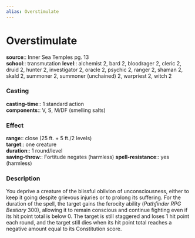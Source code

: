 ```yaml
---
alias: Overstimulate
---
```


# Overstimulate 

**source**:: Inner Sea Temples pg. 13  
**school**:: transmutation
**level**:: alchemist 2, bard 2, bloodrager 2, cleric 2, druid 2, hunter 2, investigator 2, oracle 2, psychic 2, ranger 2, shaman 2, skald 2, summoner 2, summoner (unchained) 2, warpriest 2, witch 2

### Casting 

**casting-time**:: 1 standard action  
**components**:: V, S, M/DF (smelling salts)

### Effect 

**range**:: close (25 ft. + 5 ft./2 levels)  
**target**:: one creature  
**duration**:: 1 round/level  
**saving-throw**:: Fortitude negates (harmless)
**spell-resistance**:: yes (harmless)

### Description 

You deprive a creature of the blissful oblivion of unconsciousness, either to keep it going despite grievous injuries or to prolong its suffering. For the duration of the spell, the target gains the ferocity ability (*Pathfinder RPG Bestiary* 300), allowing it to remain conscious and continue fighting even if its hit point total is below 0. The target is still staggered and loses 1 hit point each round, and the target still dies when its hit point total reaches a negative amount equal to its Constitution score.
